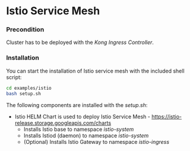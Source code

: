 # Istio Service Mesh

### Precondition

Cluster has to be deployed with the *Kong Ingress Controller*.


### Installation

You can start the installation of Istio service mesh with the included shell script:

```bash
cd examples/istio
bash setup.sh
```

The following components are installed with the *setup.sh*:

- Istio HELM Chart is used to deploy Istio Service Mesh - https://istio-release.storage.googleapis.com/charts
  - Installs Istio base to namespace *istio-system*
  - Installs Istiod (daemon) to namespace *istio-system*
  - (Optional) Installs Istio Gateway to namespace *istio-ingress*
